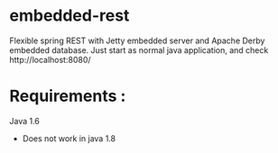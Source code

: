 # embedded-rest
Flexible spring REST with Jetty embedded server and Apache Derby embedded database.
Just start as normal java application, and check http://localhost:8080/

# Requirements :
Java 1.6
 - Does not work in java 1.8